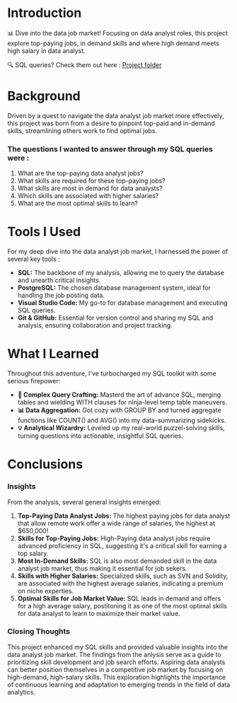 # Introduction
📊 Dive into the data job market! Focusing on data analyst roles, this project explore top-paying jobs, in demand skills and where high demand meets high salary in data analyst.

🔍 SQL queries? Check them out here : [Project folder](/Project/)

# Background
Driven by a quest to navigate the data analyst job market more effectively, this project was born from a desire to pinpoint top-paid and in-demand skills, streamlining others work to find optimal jobs.

### The questions I wanted to answer through my SQL queries were :

1. What are the top-paying data analyst jobs?
2. What skills are required for these top-paying jobs?
3. What skills are most in demand for data analysts?
4. Which skills are associated with higher salaries?
5. What are the most optimal skills to learn?

# Tools I Used
For my deep dive into the data analyst job market, I harnessed the power of several key tools :

- **SQL:** The backbone of my analysis, allowing me to query the database and unearth critical insights.
- **PostgreSQL:** The chosen database management system, ideal for handling the job posting data.
- **Visual Studio Code:** My go-to for database management and executing SQL queries.
- **Git & GitHub:** Essential for version control and sharing my SQL and analysis, ensuring collaboration and project tracking. 

# What I Learned 

Throughout this adventure, I've turbocharged my SQL toolkit with some serious firepower:

- **🧩 Complex Query Crafting:** Masterd the art of advance SQL, merging tables and wielding WITH clauses for ninja-level temp table maneuvers.
- **📊 Data Aggregation:** Got cozy with GROUP BY and turned aggregate functions like COUNT() and AVG() into my data-summarizing sidekicks.
- **💡 Analytical Wizardry:** Leveled up my real-world puzzel-solving skills, turning questions into actionable, insightful SQL queries.

# Conclusions

### Insights
From the analysis, several general insights emerged:

1. **Top-Paying Data Analyst Jobs:** The highest paying jobs for data analyst that allow remote work offer a wide range of salaries, the highest at $650,000!
2. **Skills for Top-Paying Jobs:** High-Paying data analyst jobs require advanced proficiency in SQL, suggesting it's a critical skill for earning a top salary.
3. **Most In-Demand Skills:** SQL is also most demanded skill in the data analyst job market, thus making it essential for job sekers.
4. **Skills with Higher Salaries:** Specialized skills, such as SVN and Solidity, are associated with the highest average salaries, indicating a premium on niche experties.
5. **Optimal Skills for Job Market Value:** SQL leads in demand and offers for a high average salary, postitoning it as one of the most optimal skills for data analyst to learn to maximize their market value.

### Closing Thoughts 

This project enhanced my SQL skills and provided valuable insights into the data analyst job market. The findings from the anlysis serve as a guide to prioritizing skill development and job search efforts. Aspiring data analysts can better position themselves in a competitive job market by focusing on high-demand, high-salary skills. This exploration highlights the importance of continuous learning and adaptation to emerging trends in the field of data analytics. 